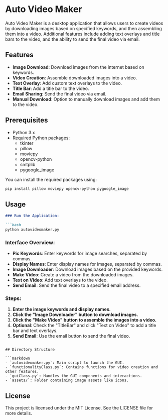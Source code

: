 # Auto Video Maker

Auto Video Maker is a desktop application that allows users to create videos by downloading images based on specified keywords, and then assembling them into a video. Additional features include adding text overlays and title bars to the video, and the ability to send the final video via email.

## Features

- **Image Download**: Download images from the internet based on keywords.
- **Video Creation**: Assemble downloaded images into a video.
- **Text Overlay**: Add custom text overlays to the video.
- **Title Bar**: Add a title bar to the video.
- **Email Sharing**: Send the final video via email.
- **Manual Download**: Option to manually download images and add them to the video.

## Prerequisites

- Python 3.x
- Required Python packages:
  - tkinter
  - pillow
  - moviepy
  - opencv-python
  - smtplib
  - pygoogle_image

You can install the required packages using:

```bash
pip install pillow moviepy opencv-python pygoogle_image
```

## Usage

```markdown
### Run the Application:

```bash
python autovideomaker.py
```

### Interface Overview:

- **Pic Keywords**: Enter keywords for image searches, separated by commas.
- **Display Names**: Enter display names for images, separated by commas.
- **Image Downloader**: Download images based on the provided keywords.
- **Make Video**: Create a video from the downloaded images.
- **Text on Video**: Add text overlays to the video.
- **Send Email**: Send the final video to a specified email address.

### Steps:

1. **Enter the image keywords and display names.**
2. **Click the "Image Downloader" button to download images.**
3. **Click the "Make Video" button to assemble the images into a video.**
4. **Optional**: Check the "TitleBar" and click "Text on Video" to add a title bar and text overlays.
5. **Send Email**: Use the email button to send the final video.
```

## Directory Structure

```markdown
- `autovideomaker.py`: Main script to launch the GUI.
- `functionalityClass.py`: Contains functions for video creation and other features.
- `guiClass.py`: Handles the GUI components and interactions.
- `assets/`: Folder containing image assets like icons.
```

## License

This project is licensed under the MIT License. See the LICENSE file for more details.
